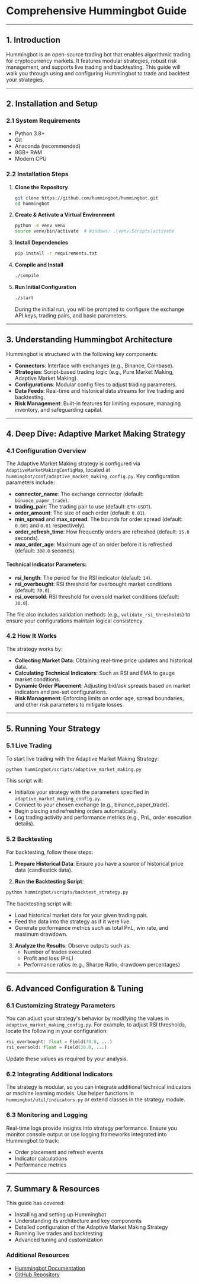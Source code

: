 # Comprehensive Hummingbot Guide

---

## 1. Introduction

Hummingbot is an open-source trading bot that enables algorithmic trading for cryptocurrency markets. It features modular strategies, robust risk management, and supports live trading and backtesting. This guide will walk you through using and configuring Hummingbot to trade and backtest your strategies.

---

## 2. Installation and Setup

### 2.1 System Requirements
- Python 3.8+
- Git
- Anaconda (recommended)
- 8GB+ RAM
- Modern CPU

### 2.2 Installation Steps

1. **Clone the Repository**
   ```bash
   git clone https://github.com/hummingbot/hummingbot.git
   cd hummingbot
   ```

2. **Create & Activate a Virtual Environment**
   ```bash
   python -m venv venv
   source venv/bin/activate  # Windows: .\venv\Scripts\activate
   ```

3. **Install Dependencies**
   ```bash
   pip install -r requirements.txt
   ```

4. **Compile and Install**
   ```bash
   ./compile
   ```

5. **Run Initial Configuration**
   ```bash
   ./start
   ```
   During the initial run, you will be prompted to configure the exchange API keys, trading pairs, and basic parameters.

---

## 3. Understanding Hummingbot Architecture

Hummingbot is structured with the following key components:
- **Connectors**: Interface with exchanges (e.g., Binance, Coinbase).
- **Strategies**: Script-based trading logic (e.g., Pure Market Making, Adaptive Market Making).
- **Configurations**: Modular config files to adjust trading parameters.
- **Data Feeds**: Real-time and historical data streams for live trading and backtesting.
- **Risk Management**: Built-in features for limiting exposure, managing inventory, and safeguarding capital.

---

## 4. Deep Dive: Adaptive Market Making Strategy

### 4.1 Configuration Overview

The Adaptive Market Making strategy is configured via `AdaptiveMarketMakingConfigMap`, located at `hummingbot/conf/adaptive_market_making_config.py`. Key configuration parameters include:

- **connector_name**: The exchange connector (default: `binance_paper_trade`).
- **trading_pair**: The trading pair to use (default: `ETH-USDT`).
- **order_amount**: The size of each order (default: `0.01`).
- **min_spread** and **max_spread**: The bounds for order spread (default: `0.001` and `0.01` respectively).
- **order_refresh_time**: How frequently orders are refreshed (default: `15.0` seconds).
- **max_order_age**: Maximum age of an order before it is refreshed (default: `300.0` seconds).

#### Technical Indicator Parameters:
- **rsi_length**: The period for the RSI indicator (default: `14`).
- **rsi_overbought**: RSI threshold for overbought market conditions (default: `70.0`).
- **rsi_oversold**: RSI threshold for oversold market conditions (default: `30.0`).

The file also includes validation methods (e.g., `validate_rsi_thresholds`) to ensure your configurations maintain logical consistency.

### 4.2 How It Works

The strategy works by:

- **Collecting Market Data**: Obtaining real-time price updates and historical data.
- **Calculating Technical Indicators**: Such as RSI and EMA to gauge market conditions.
- **Dynamic Order Placement**: Adjusting bid/ask spreads based on market indicators and pre-set configurations.
- **Risk Management**: Enforcing limits on order age, spread boundaries, and other risk parameters to mitigate losses.

---

## 5. Running Your Strategy

### 5.1 Live Trading

To start live trading with the Adaptive Market Making Strategy:

```bash
python hummingbot/scripts/adaptive_market_making.py
```

This script will:
- Initialize your strategy with the parameters specified in `adaptive_market_making_config.py`.
- Connect to your chosen exchange (e.g., binance_paper_trade).
- Begin placing and refreshing orders automatically.
- Log trading activity and performance metrics (e.g., PnL, order execution details).

### 5.2 Backtesting

For backtesting, follow these steps:

1. **Prepare Historical Data**: Ensure you have a source of historical price data (candlestick data).

2. **Run the Backtesting Script**:

```bash
python hummingbot/scripts/backtest_strategy.py
```

The backtesting script will:
- Load historical market data for your given trading pair.
- Feed the data into the strategy as if it were live.
- Generate performance metrics such as total PnL, win rate, and maximum drawdown.

3. **Analyze the Results**: Observe outputs such as:
   - Number of trades executed
   - Profit and loss (PnL)
   - Performance ratios (e.g., Sharpe Ratio, drawdown percentages)

---

## 6. Advanced Configuration & Tuning

### 6.1 Customizing Strategy Parameters

You can adjust your strategy's behavior by modifying the values in `adaptive_market_making_config.py`. For example, to adjust RSI thresholds, locate the following in your configuration:

```python
rsi_overbought: float = Field(70.0, ...)
rsi_oversold: float = Field(30.0, ...)
```

Update these values as required by your analysis.

### 6.2 Integrating Additional Indicators

The strategy is modular, so you can integrate additional technical indicators or machine learning models. Use helper functions in `hummingbot/util/indicators.py` or extend classes in the strategy module.

### 6.3 Monitoring and Logging

Real-time logs provide insights into strategy performance. Ensure you monitor console output or use logging frameworks integrated into Hummingbot to track:
- Order placement and refresh events
- Indicator calculations
- Performance metrics

---

## 7. Summary & Resources

This guide has covered:

- Installing and setting up Hummingbot
- Understanding its architecture and key components
- Detailed configuration of the Adaptive Market Making Strategy
- Running live trades and backtesting
- Advanced tuning and customization

### Additional Resources

- [Hummingbot Documentation](https://docs.hummingbot.io/)
- [GitHub Repository](https://github.com/hummingbot/hummingbot)
